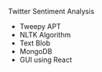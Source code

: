 Twitter Sentiment Analysis

 - Tweepy APT
 - NLTK Algorithm
 - Text Blob
 - MongoDB
 - GUI using React
